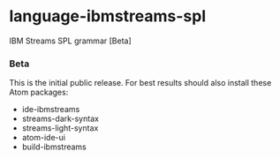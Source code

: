 # language-ibmstreams-spl

IBM Streams SPL grammar [Beta]

### Beta
This is the initial public release.  For best results should also install these Atom packages:
* ide-ibmstreams
* streams-dark-syntax
* streams-light-syntax
* atom-ide-ui
* build-ibmstreams

